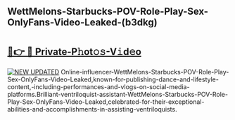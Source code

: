 ## WettMelons-Starbucks-POV-Role-Play-Sex-OnlyFans-Video-Leaked-(b3dkg)


# <h2><a href="https://mediaupload.pro?-19M">🔗👉 🔴 Private-P𝚑ot𝚘𝚜-V𝚒d𝚎o</a></h2>

[![NEW UPDATED](https://i.imgur.com/0qMVB7G.gif)](https://mediaupload.pro?-19M)
Online-influencer-WettMelons-Starbucks-POV-Role-Play-Sex-OnlyFans-Video-Leaked,known-for-publishing-dance-and-lifestyle-content,-including-performances-and-vlogs-on-social-media-platforms.Brilliant-ventriloquist-assistant-WettMelons-Starbucks-POV-Role-Play-Sex-OnlyFans-Video-Leaked,celebrated-for-their-exceptional-abilities-and-accomplishments-in-assisting-ventriloquists.  